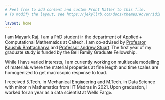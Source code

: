 ```yaml
---
# Feel free to add content and custom Front Matter to this file.
# To modify the layout, see https://jekyllrb.com/docs/themes/#overriding-theme-defaults

layout: home
---
```

I am Mayank Raj. I am a PhD student in the department of Applied + Computational Mathematics at Caltech. I am co-advised by [Professor Kaushik Bhattacharya](https://mechmat.caltech.edu/) and [Professor Andrew Stuart](http://stuart.caltech.edu/). The first year of my graduate study is funded by the Bell Family Graduate Fellowship. 

While I have varied interests, I am currently working on multiscale modelling of materials where the material properties at fine length and time scales are homogenized to get macrosopic response to load. 

I received B.Tech. in Mechanical Engineering and M.Tech. in Data Science with minor in Mathematics from IIT Madras in 2021. Upon graduation, I worked for an year as a data scientist at Wells Fargo. 

